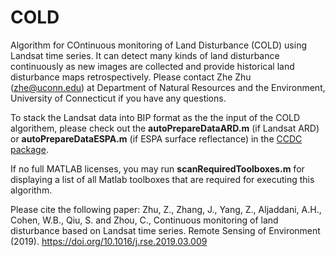 # COLD
Algorithm for COntinuous monitoring of Land Disturbance (COLD) using Landsat time series. It can detect many kinds of land disturbance continuously as new images are collected and provide historical land disturbance maps retrospectively.
Please contact Zhe Zhu (zhe@uconn.edu) at Department of Natural Resources and the Environment, University of Connecticut if you have any questions.

To stack the Landsat data into BIP format as the the input of the COLD algorithem, please check out the **autoPrepareDataARD.m** (if Landsat ARD) or **autoPrepareDataESPA.m** (if ESPA surface reflectance) in the [CCDC package](https://github.com/GERSL/CCDC).

If no full MATLAB licenses, you may run **scanRequiredToolboxes.m** for displaying a list of all Matlab toolboxes that are required for executing this algorithm.

Please cite the following paper:
Zhu, Z., Zhang, J., Yang, Z., Aljaddani, A.H., Cohen, W.B., Qiu, S. and Zhou, C., Continuous monitoring of land disturbance based on Landsat time series. Remote Sensing of Environment (2019). https://doi.org/10.1016/j.rse.2019.03.009
